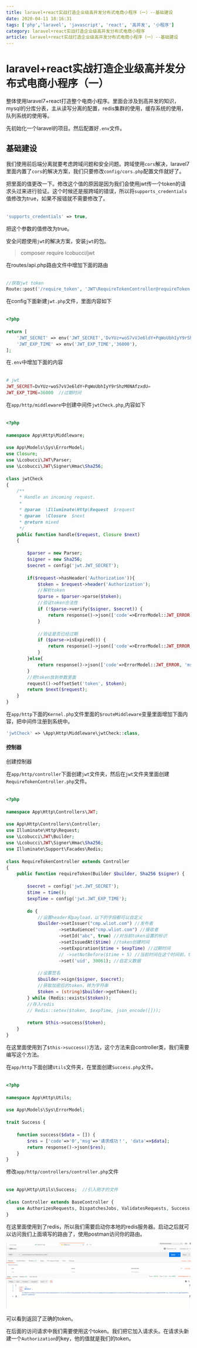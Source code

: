 ```yaml
---
title: laravel+react实战打造企业级高并发分布式电商小程序（一）--基础建设
date: 2020-04-11 18:16:31
tags: ['php','laravel', 'javascript', 'react', '高并发', '小程序']
category: laravel+react实战打造企业级高并发分布式电商小程序
article: laravel+react实战打造企业级高并发分布式电商小程序（一）--基础建设
---
```


# laravel+react实战打造企业级高并发分布式电商小程序（一）

整体使用laravel7+react打造整个电商小程序。里面会涉及到高并发的知识，mysql的分库分表，主从读写分离的配置，redis集群的使用，缓存系统的使用，队列系统的使用等。

先初始化一个laravel的项目。然后配置好`.env`文件。


## 基础建设

我们使用前后端分离就要考虑跨域问题和安全问题。跨域使用`cors`解决，laravel7里面内置了`cors`的解决方案，我们只要修改`config/cors.php`配置文件就好了。

把里面的值更改一下。修改这个值的原因是因为我们会使用jwt传一个token的请求头过来进行验证。这个时候还是报跨域的错误，所以将`supports_credentials`值修改为true，如果不报错就不需要修改了。

```php

'supports_credentials' => true,

```

把这个参数的值修改为true。

安全问题使用`jwt`的解决方案，安装`jwt`的包。

> composer require lcobucci/jwt

在routes/api.php路由文件中增加下面的路由

```php

//获取jwt token
Route::post('/require_token', 'JWT\RequireTokenController@requireToken');

```

在config下面新建`jwt.php`文件，里面内容如下

```php

<?php

return [
    'JWT_SECRET' => env('JWT_SECRET','DvYUz+woS7vVJe6ldY+PqWoUbhIyY9rShzM0NAfzxdU='),
    'JWT_EXP_TIME' => env('JWT_EXP_TIME','36000'),
];

```

在`.env`中增加下面的内容

```php

# jwt
JWT_SECRET=DvYUz+woS7vVJe6ldY+PqWoUbhIyY9rShzM0NAfzxdU=   
JWT_EXP_TIME=36000  //过期时间

```

在`app/http/middleware`中创建中间件`jwtCheck.php`,内容如下

```php

<?php

namespace App\Http\Middleware;

use App\Models\Sys\ErrorModel;
use Closure;
use \Lcobucci\JWT\Parser;
use \Lcobucci\JWT\Signer\Hmac\Sha256;

class jwtCheck
{
    /**
     * Handle an incoming request.
     *
     * @param  \Illuminate\Http\Request  $request
     * @param  \Closure  $next
     * @return mixed
     */
    public function handle($request, Closure $next)
    {

        $parser = new Parser;
        $signer = new Sha256;
        $secret = config('jwt.JWT_SECRET');

        if($request->hasHeader('Authorization')){
            $token = $request->header('Authorization');
            //解析token
            $parse = $parser->parse($token);
            //验证token合法性
            if (!$parse->verify($signer, $secret)) {
                return response()->json(['code'=>ErrorModel::JWT_ERROR, 'msg'=>'令牌错误！']);
            }

            //验证是否已经过期
            if ($parse->isExpired()) {
                return response()->json(['code'=>ErrorModel::JWT_ERROR, 'msg'=>'令牌过期！']);
            }
        }else{
            return response()->json(['code'=>ErrorModel::JWT_ERROR, 'msg'=>'令牌缺失！']);
        }
        //把token放到参数里面
        request()->offsetSet('token', $token);
        return $next($request);
    }
}

```

在`app/http`下面的`Kernel.php`文件里面的`$routeMiddleware`变量里面增加下面内容，把中间件注册到系统中。

```php
'jwtCheck' => \App\Http\Middleware\jwtCheck::class,

```

#### 控制器

创建控制器

在`app/http/controller`下面创建`jwt`文件夹，然后在`jwt`文件夹里面创建`RequireTokenController.php`文件。

```php

<?php

namespace App\Http\Controllers\JWT;

use App\Http\Controllers\Controller;
use Illuminate\Http\Request;
use \Lcobucci\JWT\Builder;
use \Lcobucci\JWT\Signer\Hmac\Sha256;
use Illuminate\Support\Facades\Redis;

class RequireTokenController extends Controller
{
    public function requireToken(Builder $builder, Sha256 $signer) {

        $secret = config('jwt.JWT_SECRET');
        $time = time();
        $expTime = config('jwt.JWT_EXP_TIME');

        do {
            //设置header和payload，以下的字段都可以自定义
            $builder->setIssuer("cmp.wliot.com") //发布者
                    ->setAudience("cmp.wliot.com") //接收者
                    ->setId("abc", true) //对当前token设置的标识
                    ->setIssuedAt($time) //token创建时间
                    ->setExpiration($time + $expTime) //过期时间
                    // ->setNotBefore($time + 5) //当前时间在这个时间前，token不能使用
                    ->set('uid', 30061); //自定义数据

            //设置签名
            $builder->sign($signer, $secret);
            //获取加密后的token，转为字符串
            $token = (string)$builder->getToken();
        } while (Redis::exists($token));
        //存入redis
        // Redis::setex($token, $expTime, json_encode([]));

        return $this->success($token);
    }
}
```

在这里面使用到了`$this->success()`方法，这个方法来自controller类，我们需要编写这个方法。

在`app/http`下面创建`Utils`文件夹，在里面创建`Success.php`文件。

```php

<?php

namespace App\Http\Utils;

use App\Models\Sys\ErrorModel;

trait Success {

    function success($data = []) {
        $res = ['code'=>'0','msg'=>'请求成功！', 'data'=>$data];
        return response()->json($res);
    }
}

```

修改`app/http/controllers/controller.php`文件

```php

use App\Http\Utils\Success;  //引入刚才的文件

class Controller extends BaseController {
    use AuthorizesRequests, DispatchesJobs, ValidatesRequests, Success;  //在这里添加Success 也就是刚才的文件。
}

```


在这里面使用到了redis，所以我们需要启动你本地的redis服务器。启动之后就可以访问我们上面填写的路由了，使用postman访问你的路由。

![Image text](../images/laravel-react01.png)

可以看到返回了正确的token。

在后面的访问请求中我们需要使用这个token。我们把它加入请求头。在请求头新建一个`Authorization`的key，他的值就是我们的token。


